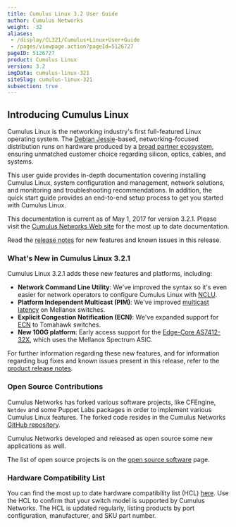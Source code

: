 ```yaml
---
title: Cumulus Linux 3.2 User Guide
author: Cumulus Networks
weight: -32
aliases:
 - /display/CL321/Cumulus+Linux+User+Guide
 - /pages/viewpage.action?pageId=5126727
pageID: 5126727
product: Cumulus Linux
version: 3.2
imgData: cumulus-linux-321
siteSlug: cumulus-linux-321
subsection: true
---
```

## Introducing Cumulus Linux

Cumulus Linux is the networking industry's first full-featured Linux
operating system. The [Debian
Jessie](https://www.debian.org/releases/jessie/)-based,
networking-focused distribution runs on hardware produced by a [broad
partner ecosystem](http://cumulusnetworks.com/hcl/), ensuring unmatched
customer choice regarding silicon, optics, cables, and systems.

This user guide provides in-depth documentation covering installing
Cumulus Linux, system configuration and management, network solutions,
and monitoring and troubleshooting recommendations. In addition, the
quick start guide provides an end-to-end setup process to get you
started with Cumulus Linux.

This documentation is current as of May 1, 2017 for version 3.2.1.
Please visit the [Cumulus Networks Web
site](http://docs.cumulusnetworks.com) for the most up to date
documentation.

Read the [release
notes](https://support.cumulusnetworks.com/hc/en-us/articles/115002201048)
for new features and known issues in this release.

### What's New in Cumulus Linux 3.2.1

Cumulus Linux 3.2.1 adds these new features and platforms, including:

  - **Network Command Line Utility**: We've improved the syntax so it's
    even easier for network operators to configure Cumulus Linux with
    [NCLU](/version/cumulus-linux-321/System-Configuration/Network-Command-Line-Utility).
  - **Platform Independent Multicast (PIM)**: We've improved [multicast
    latency](/version/cumulus-linux-321/Layer-Three/Protocol-Independent-Multicast-PIM)
    on Mellanox switches.
  - **Explicit Congestion Notification (ECN)**: We've expanded support
    for
    [ECN](Buffer-and-Queue-Management.html#src-5127004_BufferandQueueManagement-ecn)
    to Tomahawk switches.
  - **New 100G platform**: Early access support for the [Edge-Core
    AS7412-32X](https://cumulusnetworks.com/HCL), which uses the
    Mellanox Spectrum ASIC.

For further information regarding these new features, and for
information regarding bug fixes and known issues present in this
release, refer to the [product release
notes](https://support.cumulusnetworks.com/hc/en-us/articles/115002201048).

### Open Source Contributions

Cumulus Networks has forked various software projects, like CFEngine,
`Netdev` and some Puppet Labs packages in order to implement various
Cumulus Linux features. The forked code resides in the Cumulus Networks
[GitHub repository](https://github.com/CumulusNetworks).

Cumulus Networks developed and released as open source some new
applications as well.

The list of open source projects is on the [open source
software](http://oss.cumulusnetworks.com/) page.

### Hardware Compatibility List

You can find the most up to date hardware compatibility list (HCL)
[here](http://cumulusnetworks.com/hcl/). Use the HCL to confirm that
your switch model is supported by Cumulus Networks. The HCL is updated
regularly, listing products by port configuration, manufacturer, and SKU
part number.
